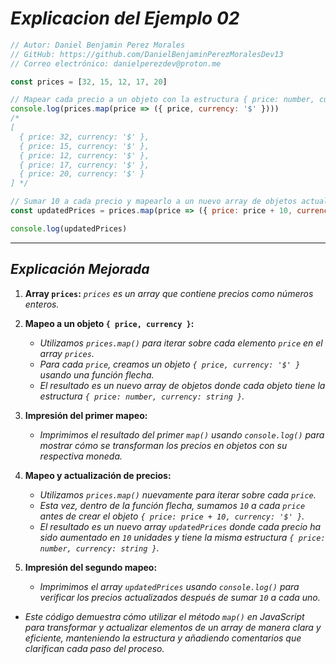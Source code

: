 <!-- Autor: Daniel Benjamin Perez Morales -->
<!-- GitHub: https://github.com/DanielBenjaminPerezMoralesDev13 -->
<!-- Gitlab: https://gitlab.com/DanielBenjaminPerezMoralesDev13 -->
<!-- Correo electrónico: danielperezdev@proton.me -->

# ***Explicacion del Ejemplo 02***

```javascript
// Autor: Daniel Benjamin Perez Morales
// GitHub: https://github.com/DanielBenjaminPerezMoralesDev13
// Correo electrónico: danielperezdev@proton.me

const prices = [32, 15, 12, 17, 20]

// Mapear cada precio a un objeto con la estructura { price: number, currency: string }
console.log(prices.map(price => ({ price, currency: '$' })))
/*
[
  { price: 32, currency: '$' },
  { price: 15, currency: '$' },
  { price: 12, currency: '$' },
  { price: 17, currency: '$' },
  { price: 20, currency: '$' }
] */

// Sumar 10 a cada precio y mapearlo a un nuevo array de objetos actualizados
const updatedPrices = prices.map(price => ({ price: price + 10, currency: '$' }))

console.log(updatedPrices)

```

---

## ***Explicación Mejorada***

1. **Array `prices`:** *`prices` es un array que contiene precios como números enteros.*

2. **Mapeo a un objeto `{ price, currency }`:**
   - *Utilizamos `prices.map()` para iterar sobre cada elemento `price` en el array `prices`.*
   - *Para cada `price`, creamos un objeto `{ price, currency: '$' }` usando una función flecha.*
   - *El resultado es un nuevo array de objetos donde cada objeto tiene la estructura `{ price: number, currency: string }`.*

3. **Impresión del primer mapeo:**
   - *Imprimimos el resultado del primer `map()` usando `console.log()` para mostrar cómo se transforman los precios en objetos con su respectiva moneda.*

4. **Mapeo y actualización de precios:**
   - *Utilizamos `prices.map()` nuevamente para iterar sobre cada `price`.*
   - *Esta vez, dentro de la función flecha, sumamos `10` a cada `price` antes de crear el objeto `{ price: price + 10, currency: '$' }`.*
   - *El resultado es un nuevo array `updatedPrices` donde cada precio ha sido aumentado en `10` unidades y tiene la misma estructura `{ price: number, currency: string }`.*

5. **Impresión del segundo mapeo:**
   - *Imprimimos el array `updatedPrices` usando `console.log()` para verificar los precios actualizados después de sumar `10` a cada uno.*

- *Este código demuestra cómo utilizar el método `map()` en JavaScript para transformar y actualizar elementos de un array de manera clara y eficiente, manteniendo la estructura y añadiendo comentarios que clarifican cada paso del proceso.*
